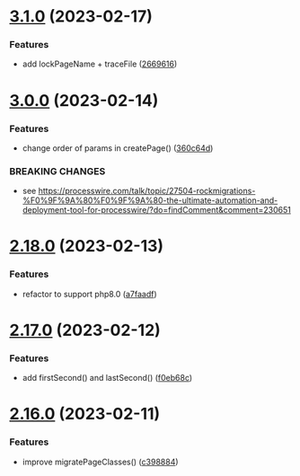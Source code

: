 # [3.1.0](https://github.com/baumrock/RockMigrations/compare/v3.0.0...v3.1.0) (2023-02-17)


### Features

* add lockPageName + traceFile ([2669616](https://github.com/baumrock/RockMigrations/commit/266961653a8c382c09602c42ac291e97bd0a905d))



# [3.0.0](https://github.com/baumrock/RockMigrations/compare/v2.18.0...v3.0.0) (2023-02-14)


### Features

* change order of params in createPage() ([360c64d](https://github.com/baumrock/RockMigrations/commit/360c64de2e8e07eaae8e00b0556d43fb33553a49))


### BREAKING CHANGES

* see https://processwire.com/talk/topic/27504-rockmigrations-%F0%9F%9A%80%F0%9F%9A%80-the-ultimate-automation-and-deployment-tool-for-processwire/?do=findComment&comment=230651



# [2.18.0](https://github.com/baumrock/RockMigrations/compare/v2.17.0...v2.18.0) (2023-02-13)


### Features

* refactor to support php8.0 ([a7faadf](https://github.com/baumrock/RockMigrations/commit/a7faadf11d9cca927a8af931f532e12a119de67c))



# [2.17.0](https://github.com/baumrock/RockMigrations/compare/v2.16.0...v2.17.0) (2023-02-12)


### Features

* add firstSecond() and lastSecond() ([f0eb68c](https://github.com/baumrock/RockMigrations/commit/f0eb68cd7c9549633108123dbb524d37c3796e83))



# [2.16.0](https://github.com/baumrock/RockMigrations/compare/v2.15.1...v2.16.0) (2023-02-11)


### Features

* improve migratePageClasses() ([c398884](https://github.com/baumrock/RockMigrations/commit/c39888427079ce67c60187f253a0ed4b88454f2c))



